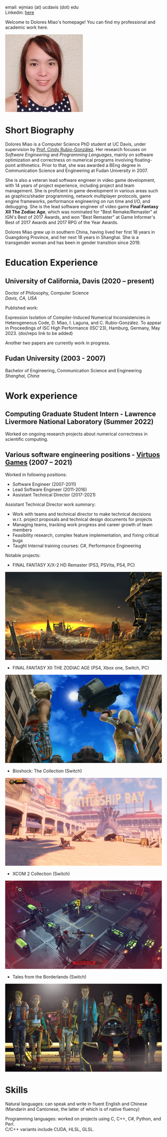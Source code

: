 email: wjmiao (at) ucdavis (dot) edu\
Linkedin: [here](https://www.linkedin.com/in/dolores-miao-82b4a061/)

Welcome to Dolores Miao's homepage! You can find my professional and academic work here.

<img src="photo.jpeg"  width="250" height="250" />

# Short Biography

Dolores Miao is a Computer Science PhD student at UC Davis, under supervision by [Prof. Cindy Rubio-González](https://web.cs.ucdavis.edu/~rubio/). Her research focuses on *Software Engineering* and *Programming Languages*, mainly on software optimization and correctness on numerical programs involving floating-point arithmetics. Prior to that, she was awarded a BEng degree in Communication Science and Engineering at Fudan University in 2007.

She is also a veteran lead software engineer in video game development, with 14 years of project experience, including project and team management. She is proficient in game development in various areas such as graphics/shader programming, network multiplayer protocols, game engine frameworks, performance engineering on run time and I/O, and debugging. She is the lead software engineer of video game **Final Fantasy XII The Zodiac Age**, which was nominated for "Best Remake/Remaster" at IGN's Best of 2017 Awards, and won "Best Remaster" at Game Informer's Best of 2017 Awards and 2017 RPG of the Year Awards.

Dolores Miao grew up in southern China, having lived her first 18 years in Guangdong Province, and her next 18 years in Shanghai. She is a transgender woman and has been in gender transition since 2019.

# Education Experience

## University of California, Davis (2020 – present)

Doctor of Philosophy, Computer Science\
_Davis, CA, USA_

Published work:

Expression Isolation of Compiler-Induced Numerical Inconsistencies in Heterogeneous Code, D. Miao, I. Laguna, and C. Rubio-González. To appear in Proceedings of ISC High Performance (ISC'23), Hamburg, Germany, May 2023. (doi/repo link to be added)

Another two papers are currently work in progress.

## Fudan University (2003 - 2007)

Bachelor of Engineering, Communication Science and Engineering\
_Shanghai, China_

# Work experience

## Computing Graduate Student Intern - Lawrence Livermore National Laboratory (Summer 2022)

Worked on ongoing research projects about numerical correctness in scientific computing.

## Various software engineering positions - [Virtuos Games](http://www.virtuosgames.com) (2007 – 2021)

Worked in following positions: 
* Software Engineer (2007-2011) 
* Lead Software Engineer (2011-2016) 
* Assistant Technical Director (2017-2021) 

Assistant Technical Director work summary:	
 
* Work with teams and technical director to make technical decisions w.r.t. project proposals and technical design documents for projects 
* Managing teams, tracking work progress and career growth of team members 
* Feasibility research, complex feature implementation, and fixing critical bugs 
* Taught Internal training courses: C#, Performance Engineering 

Notable projects: 
 
* FINAL FANTASY X/X-2 HD Remaster (PS3, PSVita, PS4, PC)

![Final Fantasy X](ffx.jpg)

* FINAL FANTASY XII THE ZODIAC AGE (PS4, Xbox one, Switch, PC)

![Final Fantasy XII](ffxii.webp)

* Bioshock: The Collection (Switch) 

![Bioshock Infinite](bsi.webp)

* XCOM 2 Collection (Switch) 

![XCOM 2](xcom2.webp)

* Tales from the Borderlands (Switch) 

![Tales from the Borderlands](tob.jpg)

# Skills

Natural languages: can speak and write in fluent English and Chinese (Mandarin and Cantonese, the latter of which is of native fluency)

Programming languages: worked on projects using C, C++, C#, Python, and Perl.\
C/C++ variants include CUDA, HLSL, GLSL.

